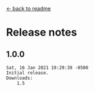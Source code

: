 ﻿﻿[← back to readme](README.md)

# Release notes
## 1.0.0
```
Sat, 16 Jan 2021 19:29:39 -0500
Initial release.
Downloads:
    1.5
```
